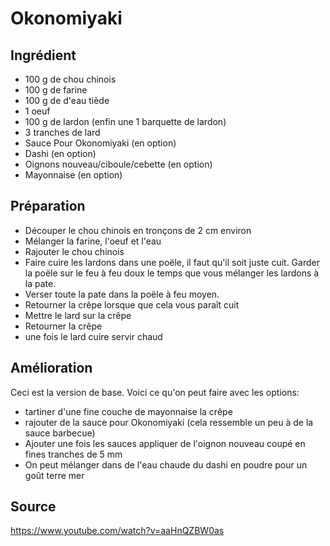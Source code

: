 # Okonomiyaki

## Ingrédient
- 100 g de chou chinois
- 100 g de farine
- 100 g de d'eau tiède
- 1 oeuf
- 100 g de lardon (enfin une 1 barquette de lardon)
- 3 tranches de lard
- Sauce Pour Okonomiyaki (en option)
- Dashi (en option)
- Oignons nouveau/ciboule/cebette (en option)
- Mayonnaise (en option)

## Préparation

- Découper le chou chinois en tronçons de 2 cm environ
- Mélanger la farine, l'oeuf et l'eau
- Rajouter le chou chinois
- Faire cuire les lardons dans une poële, il faut qu'il soit juste cuit. Garder la poële sur le feu à feu doux le temps que vous mélanger les lardons à la pate.
- Verser toute la pate dans la poële à feu moyen.
- Retourner la crêpe lorsque que cela vous paraît cuit
- Mettre le lard sur la crêpe
- Retourner la crêpe
- une fois le lard cuire servir chaud

## Amélioration
Ceci est la version de base. Voici ce qu'on peut faire avec les options:

- tartiner d'une fine couche de mayonnaise la crêpe
- rajouter de la sauce pour Okonomiyaki (cela ressemble un peu à de la sauce barbecue)
- Ajouter une fois les sauces appliquer de l'oignon nouveau coupé en fines tranches de 5 mm
- On peut mélanger dans de l'eau chaude du dashi en poudre pour un goût terre mer

## Source

https://www.youtube.com/watch?v=aaHnQZBW0as